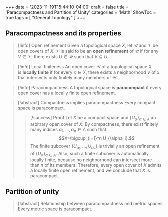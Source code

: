 +++
date = '2023-11-19T15:44:10-04:00'
draft = false
title = 'Paracompactness and Partition of Unity'
categories = 'Math'
ShowToc = true
tags = [ "General Topology" ]
+++


## Paracompactness and its properties

> [!info] Open refinement
> Given a topological space $X$, let $\mathcal{U}$ and $\mathcal{V}$ be open covers of $X$. $\mathcal{V}$ is said to be an **open refinement** of $\mathcal{U}$ if for any $V\in \mathcal{V}$, there exists $U\in \mathcal{U}$ such that $V\subseteq U$.

> [!info] Local finiteness
> An open cover $\mathcal{U}$ of a topological space $X$ is **locally finite** if for every $x\in X$, there exists a neighborhood $V$ of $x$ that intersects only finitely many members of $\mathcal{U}$.

> [!info] Paracompactness
> A topological space is **paracompact** if every open cover has a locally finite open refinement.

> [!abstract] Compactness implies paracompactness
> Every compact space is paracompact.
> > [!success] Proof
> > Let $X$ be a compact space and $\{U_\alpha\}_{\alpha\in A}$ an arbitrary open cover of $X$. By compactness, there exist finitely many indices $\alpha_1,\dots,\alpha_n\in A$ such that $$X=\bigcup_{i=1}^n U_{\alpha_i}.$$
> > The finite subcover $\{U_{\alpha_1},\dots,U_{\alpha_n}\}$ is trivially an open refinement of $\{U_\alpha\}_{\alpha\in A}$. Also, such a finite subcover is automatically locally finite, because no neighborhood can intersect more than $n$ of its members. Therefore, every open cover of $X$ admits a locally finite open refinement, and we conclude that $X$ is paracompact.
## Partition of unity

> [!abstract] Relationship between paracompactness and metric spaces
> Every metric space is paracompact.